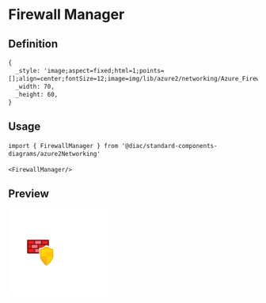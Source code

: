 # Firewall Manager

## Definition

```
{
  _style: 'image;aspect=fixed;html=1;points=[];align=center;fontSize=12;image=img/lib/azure2/networking/Azure_Firewall_Manager.svg;strokeColor=none;',
  _width: 70,
  _height: 60,
}
```

## Usage

```
import { FirewallManager } from '@diac/standard-components-diagrams/azure2Networking'

<FirewallManager/>
```

## Preview

<img src="./firewall-manager.png" width="200"/>
